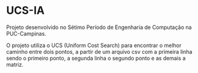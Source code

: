 # UCS-IA 

Projeto desenvolvido no Sétimo Período de Engenharia de Computação na PUC-Campinas.

O projeto utiliza o UCS (Uniform Cost Search) para encontrar o melhor caminho entre dois pontos, a partir de um arquivo csv com a primeira linha sendo o primeiro ponto, a segunda linha o segundo ponto e as demais a matriz.
